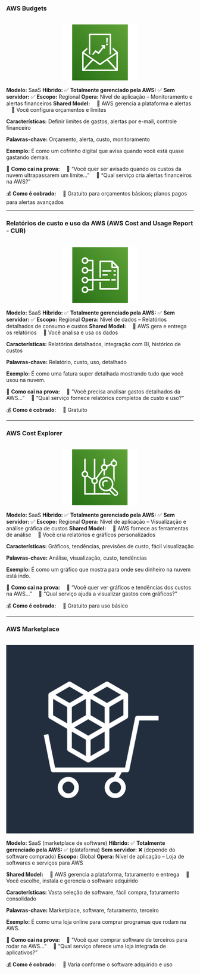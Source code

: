 ### **AWS Budgets**

<p align="center">
  <br>
  <img src="../assets/gerenciamento-financeiro-da-nuvem/budgets.png" alt="img">
</p>

**Modelo:** SaaS
**Híbrido:** ✅
**Totalmente gerenciado pela AWS:** ✅
**Sem servidor:** ✅
**Escopo:** Regional
**Opera:** Nível de aplicação – Monitoramento e alertas financeiros
**Shared Model:**
 🔹 AWS gerencia a plataforma e alertas
 🔹 Você configura orçamentos e limites

**Características:** Definir limites de gastos, alertas por e-mail, controle financeiro

**Palavras-chave:** Orçamento, alerta, custo, monitoramento

**Exemplo:** É como um cofrinho digital que avisa quando você está quase gastando demais.

📝 **Como cai na prova:**
 🔹 “Você quer ser avisado quando os custos da nuvem ultrapassarem um limite...”
 🔹 “Qual serviço cria alertas financeiros na AWS?”

💰 **Como é cobrado:**
 🔹 Gratuito para orçamentos básicos; planos pagos para alertas avançados

---

### **Relatórios de custo e uso da AWS (AWS Cost and Usage Report - CUR)**

<p align="center">
  <br>
  <img src="../assets/gerenciamento-financeiro-da-nuvem/Cost-and-UsageReport.png" alt="img">
</p>

**Modelo:** SaaS
**Híbrido:** ✅
**Totalmente gerenciado pela AWS:** ✅
**Sem servidor:** ✅
**Escopo:** Regional
**Opera:** Nível de dados – Relatórios detalhados de consumo e custos
**Shared Model:**
 🔹 AWS gera e entrega os relatórios
 🔹 Você analisa e usa os dados

**Características:** Relatórios detalhados, integração com BI, histórico de custos

**Palavras-chave:** Relatório, custo, uso, detalhado

**Exemplo:** É como uma fatura super detalhada mostrando tudo que você usou na nuvem.

📝 **Como cai na prova:**
 🔹 “Você precisa analisar gastos detalhados da AWS...”
 🔹 “Qual serviço fornece relatórios completos de custo e uso?”

💰 **Como é cobrado:**
 🔹 Gratuito

---

### **AWS Cost Explorer**

<p align="center">
  <br>
  <img src="../assets/gerenciamento-financeiro-da-nuvem/CostExplorer.png" alt="img">
</p>

**Modelo:** SaaS
**Híbrido:** ✅
**Totalmente gerenciado pela AWS:** ✅
**Sem servidor:** ✅
**Escopo:** Regional
**Opera:** Nível de aplicação – Visualização e análise gráfica de custos
**Shared Model:**
 🔹 AWS fornece as ferramentas de análise
 🔹 Você cria relatórios e gráficos personalizados

**Características:** Gráficos, tendências, previsões de custo, fácil visualização

**Palavras-chave:** Análise, visualização, custo, tendências

**Exemplo:** É como um gráfico que mostra para onde seu dinheiro na nuvem está indo.

📝 **Como cai na prova:**
 🔹 “Você quer ver gráficos e tendências dos custos na AWS...”
 🔹 “Qual serviço ajuda a visualizar gastos com gráficos?”

💰 **Como é cobrado:**
 🔹 Gratuito para uso básico

---

### **AWS Marketplace**

<p align="center">
  <br>
  <img src="../assets/gerenciamento-financeiro-da-nuvem/Marketplace.png" alt="img">
</p>

**Modelo:** SaaS (marketplace de software)
**Híbrido:** ✅
**Totalmente gerenciado pela AWS:** ✅ (plataforma)
**Sem servidor:** ❌ (depende do software comprado)
**Escopo:** Global
**Opera:** Nível de aplicação – Loja de softwares e serviços para AWS

**Shared Model:**
 🔹 AWS gerencia a plataforma, faturamento e entrega
 🔹 Você escolhe, instala e gerencia o software adquirido

**Características:** Vasta seleção de software, fácil compra, faturamento consolidado

**Palavras-chave:** Marketplace, software, faturamento, terceiro

**Exemplo:** É como uma loja online para comprar programas que rodam na AWS.

📝 **Como cai na prova:**
 🔹 “Você quer comprar software de terceiros para rodar na AWS...”
 🔹 “Qual serviço oferece uma loja integrada de aplicativos?”

💰 **Como é cobrado:**
 🔹 Varia conforme o software adquirido e uso
